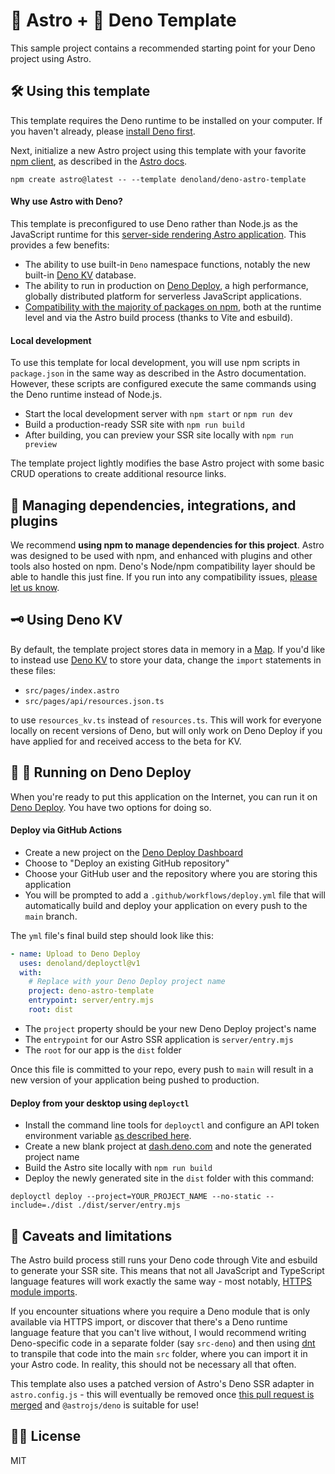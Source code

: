 # 🚀 Astro + 🦕 Deno Template

This sample project contains a recommended starting point for your Deno project
using Astro.

## 🛠️ Using this template

This template requires the Deno runtime to be installed on your computer. If you
haven't already, please
[install Deno first](https://deno.land/manual/getting_started/installation).

Next, initialize a new Astro project using this template with your favorite
[npm client](https://docs.npmjs.com/cli/v9/configuring-npm/install), as
described in the [Astro docs](https://docs.astro.build/en/getting-started/).

```
npm create astro@latest -- --template denoland/deno-astro-template
```

#### Why use Astro with Deno?

This template is preconfigured to use Deno rather than Node.js as the JavaScript
runtime for this
[server-side rendering Astro application](https://docs.astro.build/en/guides/server-side-rendering/).
This provides a few benefits:

- The ability to use built-in `Deno` namespace functions, notably the new
  built-in [Deno KV](https://deno.com/kv) database.
- The ability to run in production on [Deno Deploy](https://deno.com/deploy), a
  high performance, globally distributed platform for serverless JavaScript
  applications.
- [Compatibility with the majority of packages on npm](https://deno.land/manual@v1.17.2/npm_nodejs/compatibility_mode),
  both at the runtime level and via the Astro build process (thanks to Vite and
  esbuild).

#### Local development

To use this template for local development, you will use npm scripts in
`package.json` in the same way as described in the Astro documentation. However,
these scripts are configured execute the same commands using the Deno runtime
instead of Node.js.

- Start the local development server with `npm start` or `npm run dev`
- Build a production-ready SSR site with `npm run build`
- After building, you can preview your SSR site locally with `npm run preview`

The template project lightly modifies the base Astro project with some basic
CRUD operations to create additional resource links.

## 🔌 Managing dependencies, integrations, and plugins

We recommend **using npm to manage dependencies for this project**. Astro was
designed to be used with npm, and enhanced with plugins and other tools also
hosted on npm. Deno's Node/npm compatibility layer should be able to handle this
just fine. If you run into any compatibility issues,
[please let us know](https://github.com/denoland/deno/issues).

## 🗝️ Using Deno KV

By default, the template project stores data in memory in a
[Map](https://developer.mozilla.org/en-US/docs/Web/JavaScript/Reference/Global_Objects/Map).
If you'd like to instead use [Deno KV](https://deno.com/kv) to store your data,
change the `import` statements in these files:

- `src/pages/index.astro`
- `src/pages/api/resources.json.ts`

to use `resources_kv.ts` instead of `resources.ts`. This will work for everyone
locally on recent versions of Deno, but will only work on Deno Deploy if you
have applied for and received access to the beta for KV.

## 🦕 🚀 Running on Deno Deploy

When you're ready to put this application on the Internet, you can run it on
[Deno Deploy](https://www.deno.com/deploy). You have two options for doing so.

#### Deploy via GitHub Actions

- Create a new project on the
  [Deno Deploy Dashboard](https://dash.deno.com/projects)
- Choose to "Deploy an existing GitHub repository"
- Choose your GitHub user and the repository where you are storing this
  application
- You will be prompted to add a `.github/workflows/deploy.yml` file that will
  automatically build and deploy your application on every push to the `main`
  branch.

The `yml` file's final build step should look like this:

```yml
- name: Upload to Deno Deploy
  uses: denoland/deployctl@v1
  with:
    # Replace with your Deno Deploy project name
    project: deno-astro-template
    entrypoint: server/entry.mjs
    root: dist
```

- The `project` property should be your new Deno Deploy project's name
- The `entrypoint` for our Astro SSR application is `server/entry.mjs`
- The `root` for our app is the `dist` folder

Once this file is committed to your repo, every push to `main` will result in a
new version of your application being pushed to production.

#### Deploy from your desktop using `deployctl`

- Install the command line tools for `deployctl` and configure an API token
  environment variable
  [as described here](https://deno.com/deploy/docs/deployctl).
- Create a new blank project at [dash.deno.com](https://dash.deno.com/projects)
  and note the generated project name
- Build the Astro site locally with `npm run build`
- Deploy the newly generated site in the `dist` folder with this command:

```
deployctl deploy --project=YOUR_PROJECT_NAME --no-static --include=./dist ./dist/server/entry.mjs
```

## 🤔 Caveats and limitations

The Astro build process still runs your Deno code through Vite and esbuild to
generate your SSR site. This means that not all JavaScript and TypeScript
language features will work exactly the same way - most notably,
[HTTPS module imports](https://deno.land/manual@v1.15.2/examples/import_export#remote-import).

If you encounter situations where you require a Deno module that is only
available via HTTPS import, or discover that there's a Deno runtime language
feature that you can't live without, I would recommend writing Deno-specific
code in a separate folder (say `src-deno`) and then using
[dnt](https://github.com/denoland/dnt) to transpile that code into the main
`src` folder, where you can import it in your Astro code. In reality, this
should not be necessary all that often.

This template also uses a patched version of Astro's Deno SSR adapter in
`astro.config.js` - this will eventually be removed once
[this pull request is merged](https://github.com/withastro/astro/pull/7687) and
`@astrojs/deno` is suitable for use!

## 👩‍⚖️ License

MIT
